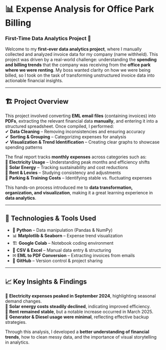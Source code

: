 # 📊 Expense Analysis for Office Park Billing  

### **First-Time Data Analytics Project** 🚀  
Welcome to my **first-ever data analytics project**, where I manually collected and analyzed invoice data for my company (name withheld). This project was driven by a real-world challenge: understanding the **spending and billing trends** that the company was receiving from the **office park where we were renting**. My boss wanted clarity on how we were being billed, so I took on the task of transforming unstructured invoice data into actionable financial insights.  

---

## 🏗 **Project Overview**  
This project involved converting **EML email files** (containing invoices) into **PDFs**, extracting the relevant financial data **manually**, and entering it into a structured spreadsheet. Once compiled, I performed:  
✔ **Data Cleaning** – Removing inconsistencies and ensuring accuracy  
✔ **Sorting & Grouping** – Categorizing expenses for analysis  
✔ **Visualization & Trend Identification** – Creating clear graphs to showcase spending patterns  

The final report tracks **monthly expenses** across categories such as:  
🔹 **Electricity Usage** – Understanding peak months and efficiency shifts  
🔹 **Solar Energy** – Tracking sustainability and cost reductions  
🔹 **Rent & Levies** – Studying consistency and adjustments  
🔹 **Parking & Training Costs** – Identifying stable vs. fluctuating expenses  

This hands-on process introduced me to **data transformation, organization, and visualization**, making it a great learning experience in **data analytics**.  

---

## 🔧 **Technologies & Tools Used**  
- 🐍 **Python** – Data manipulation (Pandas & NumPy)  
- 📊 **Matplotlib & Seaborn** – Expense trend visualization  
- 🏗 **Google Colab** – Notebook coding environment  
- 💾 **CSV & Excel** – Manual data entry & structuring  
- ✉ **EML to PDF Conversion** – Extracting invoices from emails  
- 🚀 **GitHub** – Version control & project sharing  

---

## 📈 **Key Insights & Findings**  
🔹 **Electricity expenses peaked in September 2024**, highlighting seasonal demand changes.  
🔹 **Solar energy costs steadily declined**, indicating improved efficiency.  
🔹 **Rent remained stable**, but a notable increase occurred in March 2025.  
🔹 **Generator & Diesel usage were minimal**, reflecting effective backup strategies.  

Through this analysis, I developed a **better understanding of financial trends**, how to clean messy data, and the importance of visual storytelling in analytics.  
